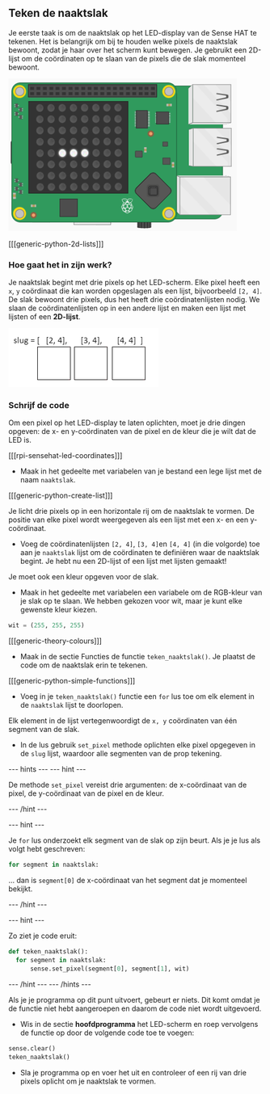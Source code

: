 ## Teken de naaktslak

Je eerste taak is om de naaktslak op het LED-display van de Sense HAT te tekenen. Het is belangrijk om bij te houden welke pixels de naaktslak bewoont, zodat je haar over het scherm kunt bewegen. Je gebruikt een 2D-lijst om de coördinaten op te slaan van de pixels die de slak momenteel bewoont.

![Teken de naaktslak](images/draw-slug.png)

[[[generic-python-2d-lists]]]

### Hoe gaat het in zijn werk?

Je naaktslak begint met drie pixels op het LED-scherm. Elke pixel heeft een `x`, `y` coördinaat die kan worden opgeslagen als een lijst, bijvoorbeeld `[2, 4]`. De slak bewoont drie pixels, dus het heeft drie coördinatenlijsten nodig. We slaan de coördinatenlijsten op in een andere lijst en maken een lijst met lijsten of een **2D-lijst**.

![Naaktslak bewaren](images/2d-slug.png)

### Schrijf de code

Om een pixel op het LED-display te laten oplichten, moet je drie dingen opgeven: de x- en y-coördinaten van de pixel en de kleur die je wilt dat de LED is.

[[[rpi-sensehat-led-coordinates]]]

+ Maak in het gedeelte met variabelen van je bestand een lege lijst met de naam `naaktslak`.

[[[generic-python-create-list]]]

Je licht drie pixels op in een horizontale rij om de naaktslak te vormen. De positie van elke pixel wordt weergegeven als een lijst met een x- en een y-coördinaat.

+ Voeg de coördinatenlijsten `[2, 4]`, `[3, 4]`en `[4, 4]` (in die volgorde) toe aan je `naaktslak` lijst om de coördinaten te definiëren waar de naaktslak begint. Je hebt nu een 2D-lijst of een lijst met lijsten gemaakt!

Je moet ook een kleur opgeven voor de slak.

+ Maak in het gedeelte met variabelen een variabele om de RGB-kleur van je slak op te slaan. We hebben gekozen voor wit, maar je kunt elke gewenste kleur kiezen.

```python
wit = (255, 255, 255)
```

[[[generic-theory-colours]]]

+ Maak in de sectie Functies de functie `teken_naaktslak()`. Je plaatst de code om de naaktslak erin te tekenen.

[[[generic-python-simple-functions]]]

+ Voeg in je `teken_naaktslak()` functie een `for` lus toe om elk element in de `naaktslak` lijst te doorlopen.

Elk element in de lijst vertegenwoordigt de `x, y` coördinaten van één segment van de slak.

+ In de lus gebruik `set_pixel` methode oplichten elke pixel opgegeven in de `slug` lijst, waardoor alle segmenten van de prop tekening.

--- hints --- --- hint ---

De methode `set_pixel` vereist drie argumenten: de x-coördinaat van de pixel, de y-coördinaat van de pixel en de kleur.

--- /hint ---

--- hint ---

Je `for` lus onderzoekt elk segment van de slak op zijn beurt. Als je je lus als volgt hebt geschreven:

```python
for segment in naaktslak:
```

... dan is `segment[0]` de x-coördinaat van het segment dat je momenteel bekijkt.

--- /hint ---

--- hint ---

Zo ziet je code eruit:

```python
def teken_naaktslak():
  for segment in naaktslak:
      sense.set_pixel(segment[0], segment[1], wit)
```

--- /hint --- --- /hints ---

Als je je programma op dit punt uitvoert, gebeurt er niets. Dit komt omdat je de functie niet hebt aangeroepen en daarom de code niet wordt uitgevoerd.

+ Wis in de sectie **hoofdprogramma** het LED-scherm en roep vervolgens de functie op door de volgende code toe te voegen:

```python
sense.clear()
teken_naaktslak()
```

+ Sla je programma op en voer het uit en controleer of een rij van drie pixels oplicht om je naaktslak te vormen.
